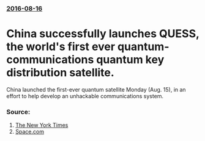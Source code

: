 ### [2016-08-16](/news/2016/08/16/index.md)

# China successfully launches QUESS, the world's first ever quantum-communications quantum key distribution satellite. 

China launched the first-ever quantum satellite Monday (Aug. 15), in an effort to help develop an unhackable communications system.


### Source:

1. [The New York Times](http://www.nytimes.com/2016/08/17/world/asia/china-quantum-satellite-mozi.html)
2. [Space.com](http://www.space.com/33760-china-launches-quantum-communications-satellite.html)
